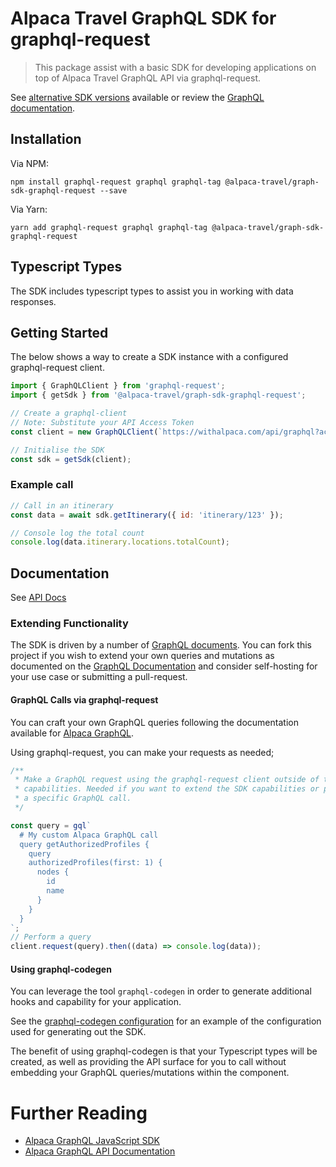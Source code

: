 # Alpaca Travel GraphQL SDK for graphql-request

> This package assist with a basic SDK for developing applications on top of
> Alpaca Travel GraphQL API via graphql-request.

See [alternative SDK versions](/packages) available or review the [GraphQL documentation](https://github.com/AlpacaTravel/graphql-docs).

## Installation

Via NPM:

```
npm install graphql-request graphql graphql-tag @alpaca-travel/graph-sdk-graphql-request --save
```

Via Yarn:

```
yarn add graphql-request graphql graphql-tag @alpaca-travel/graph-sdk-graphql-request
```

## Typescript Types

The SDK includes typescript types to assist you in working with data responses.

## Getting Started

The below shows a way to create a SDK instance with a configured graphql-request
client.

```javascript
import { GraphQLClient } from 'graphql-request';
import { getSdk } from '@alpaca-travel/graph-sdk-graphql-request';

// Create a graphql-client
// Note: Substitute your API Access Token
const client = new GraphQLClient(`https://withalpaca.com/api/graphql?accessToken=xxx`);

// Initialise the SDK
const sdk = getSdk(client);
```

### Example call

```javascript
// Call in an itinerary
const data = await sdk.getItinerary({ id: 'itinerary/123' });

// Console log the total count
console.log(data.itinerary.locations.totalCount);
```

## Documentation

See [API Docs](https://alpacatravel.github.io/graph-sdk/packages/graphql-request/docs)

### Extending Functionality

The SDK is driven by a number of [GraphQL documents](/graphql). You can
fork this project if you wish to extend your own queries and mutations as
documented on the [GraphQL Documentation](https://github.com/AlpacaTravel/graphql-docs)
and consider self-hosting for your use case or submitting a pull-request.

#### GraphQL Calls via graphql-request

You can craft your own GraphQL queries following the documentation available
for [Alpaca GraphQL](https://github.com/AlpacaTravel/graphql-docs).

Using graphql-request, you can make your requests as needed;

```javascript
/**
 * Make a GraphQL request using the graphql-request client outside of the SDK
 * capabilities. Needed if you want to extend the SDK capabilities or perform
 * a specific GraphQL call.
 */

const query = gql`
  # My custom Alpaca GraphQL call
  query getAuthorizedProfiles {
    query
    authorizedProfiles(first: 1) {
      nodes {
        id
        name
      }
    }
  }
`;
// Perform a query
client.request(query).then((data) => console.log(data));
```

#### Using graphql-codegen

You can leverage the tool `graphql-codegen` in order to generate additional
hooks and capability for your application.

See the [graphql-codegen configuration](./codegen.yml) for an example of
the configuration used for generating out the SDK.

The benefit of using graphql-codegen is that your Typescript types will be
created, as well as providing the API surface for you to call without embedding
your GraphQL queries/mutations within the component.

# Further Reading

- [Alpaca GraphQL JavaScript SDK](/README.md)
- [Alpaca GraphQL API Documentation](https://github.com/AlpacaTravel/graphql-docs)

